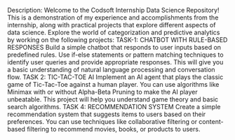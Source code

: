 Description: Welcome to the Codsoft Internship Data Science Repository! 
This is a demonstration of my experience and accomplishments from the internship, along with practical projects that explore different aspects of data science. Explore the world of categorization and predictive analytics by working on the following projects:
TASK-1: CHATBOT WITH RULE-BASED RESPONSES
Build a simple chatbot that responds to user inputs based on predefined rules. Use if-else statements or pattern matching techniques to identify user queries and provide appropriate responses. This will give you a basic understanding of natural language processing and conversation flow.
TASK 2: TIC-TAC-TOE AI
Implement an AI agent that plays the classic game of Tic-Tac-Toe against a human player. You can use algorithms like Minimax with or without Alpha-Beta Pruning to make the AI player unbeatable. This project will help you understand game theory and basic search algorithms.
TASK 4: RECOMMENDATION SYSTEM
Create a simple recommendation system that suggests items to users based on their preferences. You can use techniques like collaborative filtering or content-based filtering to recommend movies, books, or products to users.




